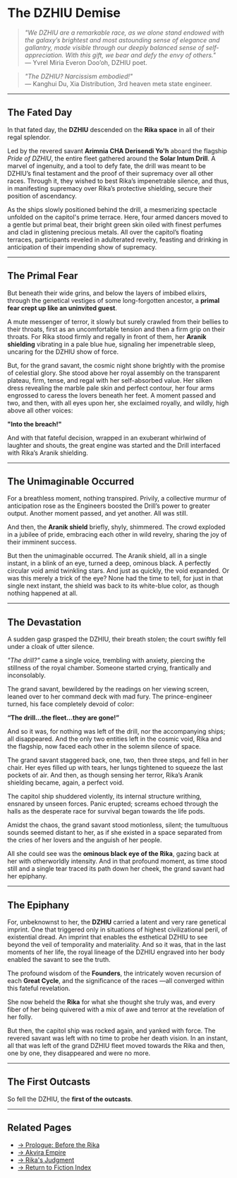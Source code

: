 # The DZHIU Demise

> *"We DZHIU are a remarkable race, as we alone stand endowed with the galaxy’s brightest and most astounding sense of elegance and gallantry, made visible through our deeply balanced sense of self-appreciation. With this gift, we bear and defy the envy of others."*  
> — Yvrel Miria Everon Doo’oh, DZHIU poet.

> *"The DZHIU? Narcissism embodied!"*  
> — Kanghui Du, Xia Distribution, 3rd heaven meta state engineer.

---

## The Fated Day

In that fated day, the **DZHIU** descended on the **Rika space** in all of their regal splendor.

Led by the revered savant **Arimnia CHA Derisendi Yo'h** aboard the flagship *Pride of DZHIU*, the entire fleet gathered around the **Solar Intum Drill**. A marvel of ingenuity, and a tool to defy fate, the drill was meant to be DZHIU’s final testament and the proof of their supremacy over all other races. Through it, they wished to best Rika’s impenetrable silence, and thus, in manifesting supremacy over Rika’s protective shielding, secure their position of ascendancy.

As the ships slowly positioned behind the drill, a mesmerizing spectacle unfolded on the capitol's prime terrace. Here, four armed dancers moved to a gentle but primal beat, their bright green skin oiled with finest perfumes and clad in glistening precious metals. All over the capitol’s floating terraces, participants reveled in adulterated revelry, feasting and drinking in anticipation of their impending show of supremacy.

---

## The Primal Fear

But beneath their wide grins, and below the layers of imbibed elixirs, through the genetical vestiges of some long-forgotten ancestor, a **primal fear crept up like an uninvited guest**.

A mute messenger of terror, it slowly but surely crawled from their bellies to their throats, first as an uncomfortable tension and then a firm grip on their throats. For Rika stood firmly and regally in front of them, her **Aranik shielding** vibrating in a pale blue hue, signaling her impenetrable sleep, uncaring for the DZHIU show of force.

But, for the grand savant, the cosmic night shone brightly with the promise of celestial glory. She stood above her royal assembly on the transparent plateau, firm, tense, and regal with her self-absorbed value. Her silken dress revealing the marble pale skin and perfect contour, her four arms engrossed to caress the lovers beneath her feet. A moment passed and two, and then, with all eyes upon her, she exclaimed royally, and wildly, high above all other voices:

**"Into the breach!"**

And with that fateful decision, wrapped in an exuberant whirlwind of laughter and shouts, the great engine was started and the Drill interfaced with Rika’s Aranik shielding.

---

## The Unimaginable Occurred

For a breathless moment, nothing transpired. Privily, a collective murmur of anticipation rose as the Engineers boosted the Drill’s power to greater output. Another moment passed, and yet another. All was still.

And then, the **Aranik shield** briefly, shyly, shimmered. The crowd exploded in a jubilee of pride, embracing each other in wild revelry, sharing the joy of their imminent success.

But then the unimaginable occurred. The Aranik shield, all in a single instant, in a blink of an eye, turned a deep, ominous black. A perfectly circular void amid twinkling stars. And just as quickly, the void expanded. Or was this merely a trick of the eye? None had the time to tell, for just in that single next instant, the shield was back to its white-blue color, as though nothing happened at all.

---

## The Devastation

A sudden gasp grasped the DZHIU, their breath stolen; the court swiftly fell under a cloak of utter silence.

*"The drill?"* came a single voice, trembling with anxiety, piercing the stillness of the royal chamber. Someone started crying, frantically and inconsolably.

The grand savant, bewildered by the readings on her viewing screen, leaned over to her command deck with mad fury. The prince-engineer turned, his face completely devoid of color:

**“The drill…the fleet…they are gone!”**

And so it was, for nothing was left of the drill, nor the accompanying ships; all disappeared. And the only two entities left in the cosmic void, Rika and the flagship, now faced each other in the solemn silence of space.

The grand savant staggered back, one, two, then three steps, and fell in her chair. Her eyes filled up with tears, her lungs tightened to squeeze the last pockets of air. And then, as though sensing her terror, Rika’s Aranik shielding became, again, a perfect void.

The capitol ship shuddered violently, its internal structure writhing, ensnared by unseen forces. Panic erupted; screams echoed through the halls as the desperate race for survival began towards the life pods.

Amidst the chaos, the grand savant stood motionless, silent; the tumultuous sounds seemed distant to her, as if she existed in a space separated from the cries of her lovers and the anguish of her people.

All she could see was the **ominous black eye of the Rika**, gazing back at her with otherworldly intensity. And in that profound moment, as time stood still and a single tear traced its path down her cheek, the grand savant had her epiphany.

---

## The Epiphany

For, unbeknownst to her, the **DZHIU** carried a latent and very rare genetical imprint. One that triggered only in situations of highest civilizational peril, of existential dread. An imprint that enables the esthetical DZHIU to see beyond the veil of temporality and materiality. And so it was, that in the last moments of her life, the royal lineage of the DZHIU engraved into her body enabled the savant to see the truth.

The profound wisdom of the **Founders**, the intricately woven recursion of each **Great Cycle**, and the significance of the races —all converged within this fateful revelation.

She now beheld the **Rika** for what she thought she truly was, and every fiber of her being quivered with a mix of awe and terror at the revelation of her folly.

But then, the capitol ship was rocked again, and yanked with force. The revered savant was left with no time to probe her death vision. In an instant, all that was left of the grand DZHIU fleet moved towards the Rika and then, one by one, they disappeared and were no more.

---

## The First Outcasts

So fell the DZHIU, the **first of the outcasts**.

---

## Related Pages

- [→ Prologue: Before the Rika](00-prologue.md)
- [→ Akvira Empire](../factions/prime-contenders/akvira-empire.md)
- [→ Rika's Judgment](../systems/rika-judgment.md)
- [→ Return to Fiction Index](index.md)

